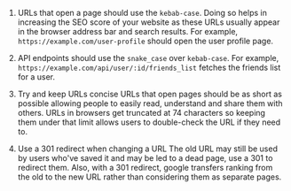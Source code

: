 1. URLs that open a page should use the `kebab-case`.
Doing so helps in increasing the SEO score of your website as these URLs usually appear in the browser address bar and search results.
For example, `https://example.com/user-profile` should open the user profile page.

2. API endpoints should use the `snake_case` over `kebab-case`.
For example, `https://example.com/api/user/:id/friends_list` fetches the friends list for a user.

3. Try and keep URLs concise
URLs that open pages should be as short as possible allowing people to easily read, understand and share them with others.
URLs in browsers get truncated at 74 characters so keeping them under that limit allows users to double-check the URL if they need to.

4. Use a 301 redirect when changing a URL
The old URL may still be used by users who've saved it and may be led to a dead page, use a 301 to redirect them.
Also, with a 301 redirect, google transfers ranking from the old to the new URL rather than considering them as separate pages.
